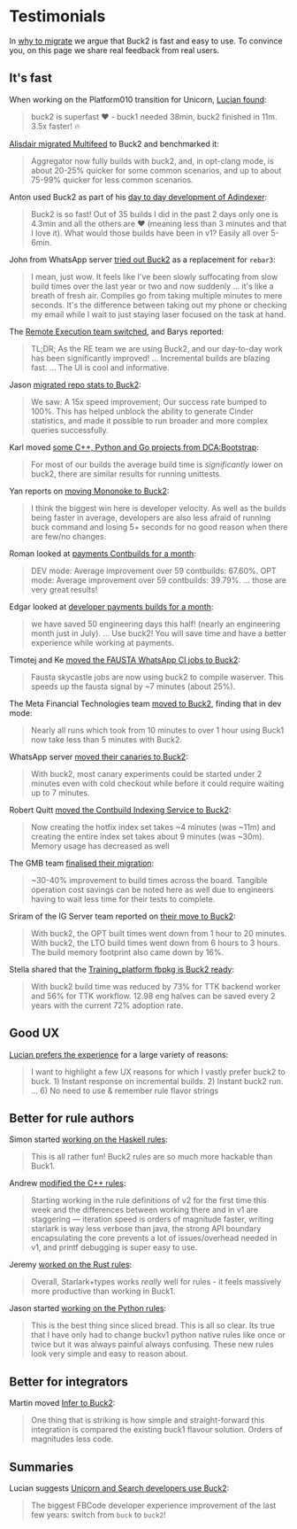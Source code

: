 # Testimonials

In [why to migrate](benefits.md) we argue that Buck2 is fast and easy to use. To convince you, on this page we share real feedback from real users.

## It's fast

When working on the Platform010 transition for Unicorn, [Lucian found](https://fb.workplace.com/groups/503973410692177/posts/617815372641313/):

> buck2 is superfast ❤️ - buck1 needed 38min, buck2 finished in 11m. 3.5x faster! 🔥

[Alisdair migrated Multifeed](https://fb.workplace.com/groups/715433795171905/posts/7635147689867113) to Buck2 and benchmarked it:

> Aggregator now fully builds with buck2, and, in opt-clang mode, is about 20-25% quicker for some common scenarios, and up to about 75-99% quicker for less common scenarios.

Anton used Buck2 as part of his [day to day development of Adindexer](https://fb.workplace.com/groups/2011248092366093/posts/2148586721965562):

> Buck2 is so fast! Out of 35 builds I did in the past 2 days only one is 4.3min and all the others are ❤ (meaning less than 3 minutes and that I love it). What would those builds have been in v1? Easily all over 5-6min.

John from WhatsApp server [tried out Buck2](https://fb.workplace.com/groups/whatsapp.buck2/posts/590361172244469) as a replacement for `rebar3`:

> I mean, just wow. It feels like I've been slowly suffocating from slow build times over the last year or two and now suddenly ... it's like a breath of fresh air. Compiles go from taking multiple minutes to mere seconds. It's the difference between taking out my phone or checking my email while I wait to just staying laser focused on the task at hand.

The [Remote Execution team switched](https://fb.workplace.com/groups/200907040536486/posts/948810132412836), and Barys reported:

> TL;DR; As the RE team we are using Buck2, and our day-to-day work has been significantly improved! ... Incremental builds are blazing fast. ... The UI is cool and informative.

Jason [migrated repo stats to Buck2](https://fb.workplace.com/groups/191525405325048/posts/641012290376355):

> We saw: A 15x speed improvement; Our success rate bumped to 100%. This has helped unblock the ability to generate Cinder statistics, and made it possible to run broader and more complex queries successfully.

Karl moved [some C++, Python and Go projects from DCA:Bootstrap](https://fb.workplace.com/groups/provinternals/posts/4781192448624349):

> For most of our builds the average build time is _significantly_ lower on buck2, there are similar results for running unittests.

Yan reports on [moving Mononoke to Buck2](https://fb.workplace.com/groups/sourcecontrolteam/posts/4817681415019833):

> I think the biggest win here is developer velocity. As well as the builds being faster in average, developers are also less afraid of running buck command and losing 5+ seconds for no good reason when there are few/no changes.

Roman looked at [payments Contbuilds for a month](https://fb.workplace.com/groups/316128930443878/posts/349980043725433):

> DEV mode: Average improvement over 59 contbuilds: 67.60%. OPT mode: Average improvement over 59 contbuilds: 39.79%. ... those are very great results!

Edgar looked at [developer payments builds for a month](https://fb.workplace.com/permalink.php?story_fbid=pfbid02E5ZVRZ6TUuTGoSPoA9P5HxLLiKBzcUNfLi4W8e5c4wPzDgRQbZxM2qB8XNmCrXzbl&id=100001234709253):

> we have saved 50 engineering days this half! (nearly an engineering month just in July). ... Use buck2! You will save time and have a better experience while working at payments.

Timotej and Ke [moved the FAUSTA WhatsApp CI jobs to Buck2](https://fb.workplace.com/groups/695833467664477/posts/1066729297241557):

> Fausta skycastle jobs are now using buck2 to compile waserver. This speeds up the fausta signal by ~7 minutes (about 25%).

The Meta Financial Technologies team [moved to Buck2](https://fb.workplace.com/notes/164371382676769/), finding that in dev mode:

> Nearly all runs which took from 10 minutes to over 1 hour using Buck1 now take less than 5 minutes with Buck2.

WhatsApp server [moved their canaries to Buck2](https://fb.workplace.com/groups/wainfratools/permalink/3201355640124512/):

> With buck2, most canary experiments could be started under 2 minutes even with cold checkout while before it could require waiting up to 7 minutes.

Robert Quitt [moved the Contbuild Indexing Service to Buck2](https://fb.workplace.com/groups/1473739712817308/posts/1911725572352051/):

> Now creating the hotfix index set takes ~4 minutes (was ~11m) and creating the entire index set takes about 9 minutes (was ~30m). Memory usage has decreased as well

The GMB team [finalised their migration](https://fb.workplace.com/groups/1161130867291230/posts/7811781675559416):

> ~30-40% improvement to build times across the board. Tangible operation cost savings can be noted here as well due to engineers having to wait less time for their tests to complete.

Sriram of the IG Server team reported on [their move to Buck2](https://fb.workplace.com/groups/igsrv.devinfra.xfn.fyi/posts/1536781566778386/):

> With buck2, the OPT built times went down from 1 hour to 20 minutes. With buck2, the LTO build times went down from 6 hours to 3 hours. The build memory footprint also came down by 16%.

Stella shared that the [Training_platform fbpkg is Buck2 ready](https://fb.workplace.com/groups/pyper/posts/1080885459459502):

> With buck2 build time was reduced by 73% for TTK backend worker and 56% for TTK workflow. 12.98 eng halves can be saved every 2 years with the current 72% adoption rate.

## Good UX

[Lucian prefers the experience](https://fb.workplace.com/groups/503973410692177/posts/595893258166858/) for a large variety of reasons:

> I want to highlight a few UX reasons for which I vastly prefer buck2 to buck. 1) Instant response on incremental builds. 2) Instant buck2 run. ... 6) No need to use & remember rule flavor strings

## Better for rule authors

Simon started [working on the Haskell rules](https://fb.prod.workplace.com/groups/333784157210625/posts/928214407767594):

> This is all rather fun! Buck2 rules are so much more hackable than Buck1.

Andrew [modified the C++ rules](https://fb.workplace.com/groups/buck2prototyping/posts/2633666273597523):

> Starting working in the rule definitions of v2 for the first time this week and the differences between working there and in v1 are staggering — iteration speed is orders of magnitude faster, writing starlark is way less verbose than java, the strong API boundary encapsulating the core prevents a lot of issues/overhead needed in v1, and printf debugging is super easy to use.

Jeremy [worked on the Rust rules](https://fb.workplace.com/groups/buck2prototyping/posts/2668844656746351):

> Overall, Starlark+types works _really_ well for rules - it feels massively more productive than working in Buck1.

Jason started [working on the Python rules](https://fb.workplace.com/groups/buck2users/posts/2795649764065839):

> This is the best thing since sliced bread. This is all so clear. Its true that I have only had to change buckv1 python native rules like once or twice but it was always painful always confusing. These new rules look very simple and easy to reason about.

## Better for integrators

Martin moved [Infer to Buck2](https://fb.workplace.com/groups/601798364244831/posts/627186868372647):

> One thing that is striking is how simple and straight-forward this integration is compared the existing buck1 flavour solution. Orders of magnitudes less code.

## Summaries

Lucian suggests [Unicorn and Search developers use Buck2](https://fb.workplace.com/groups/1619462355002848/posts/3187555311526870/):

> The biggest FBCode developer experience improvement of the last few years: switch from `buck` to `buck2`!
